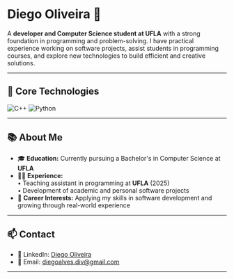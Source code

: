 # Diego Oliveira 👋

A **developer and Computer Science student at UFLA** with a strong foundation in programming and problem-solving. I have practical experience working on software projects, assist students in programming courses, and explore new technologies to build efficient and creative solutions.

---

## 🧠 Core Technologies

![C++](https://img.shields.io/badge/C++-00599C?style=flat&logo=c%2B%2B&logoColor=white)
![Python](https://img.shields.io/badge/Python-3776AB?style=flat&logo=python&logoColor=white)

---

## 📚 About Me

- 🎓 **Education:** Currently pursuing a Bachelor's in Computer Science at **UFLA**
- 🧑‍🏫 **Experience:**  
  • Teaching assistant in programming at **UFLA** (2025)  
  • Development of academic and personal software projects
- 🚀 **Career Interests:** Applying my skills in software development and growing through real-world experience

---

## 📫 Contact

- 🔗 LinkedIn: [Diego Oliveira](https://www.linkedin.com/in/diegooliveira-code)
- 📧 Email: diegoalves.div@gmail.com

---
